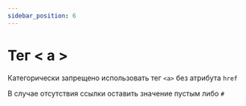 ```yaml
---
sidebar_position: 6
---
```

# Тег < a >

Категорически запрещено использовать тег ```<a>``` без атрибута ```href```

В случае отсутствия ссылки оставить значение пустым либо ```#```